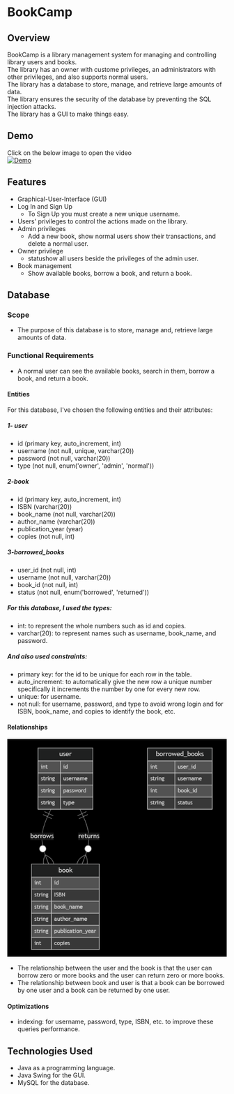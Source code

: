 # BookCamp
## Overview
BookCamp is a library management system for managing and controlling library users and books.  
The library has an owner with custome privileges, an administrators with other privileges, and also supports normal users.  
The library has a database to store, manage, and retrieve large amounts of data.  
The library ensures the security of the database by preventing the SQL injection attacks.  
The library has a GUI to make things easy.
## Demo
Click on the below image to open the video  
[![Demo](https://img.youtube.com/vi/93zthSzZmxU/0.jpg)](https://www.youtube.com/watch?v=93zthSzZmxU)
## Features
- Graphical-User-Interface (GUI)
- Log In and Sign Up
	- To Sign Up you must create a new unique username.
- Users' privileges to control the actions made on the library.
- Admin privileges
	- Add a new book, show normal users show their transactions, and delete a normal user.
- Owner privilege
	- statushow all users beside the privileges of the admin user.
- Book management
	- Show available books, borrow a book, and return a book.
## Database
### Scope
- The purpose of this database is to store, manage and, retrieve large amounts of data.
### Functional Requirements
- A normal user can see the available books, search in them, borrow a book, and return a book.
#### Entities
For this database, I've chosen the following entities and their attributes:
##### 1- user
- id (primary key, auto_increment, int)
- username (not null, unique, varchar(20))
- password (not null, varchar(20))
- type (not null, enum('owner', 'admin', 'normal'))
##### 2-book
- id (primary key, auto_increment, int)
- ISBN (varchar(20))
- book_name (not null, varchar(20))
- author_name (varchar(20))
- publication_year (year)
- copies (not null, int)
##### 3-borrowed_books
- user_id (not null, int)
- username (not null, varchar(20))
- book_id (not null, int)
- status (not null, enum('borrowed', 'returned'))
##### For this database, I used the types:
- int: to represent the whole numbers such as id and copies.
- varchar(20): to represent names such as username, book_name, and password.
##### And also used constraints:
- primary key: for the id to be unique for each row in the table.
- auto_increment: to automatically give the new row a unique number specifically it increments the number by one for every new row.
- unique: for username.
- not null: for username, password, and type to avoid wrong login and for ISBN, book_name, and copies to identify the book, etc.
#### Relationships
![ER Diagram](images/ER%20Diagram.png)
- The relationship between the user and the book is that the user can borrow zero or more books and the user can return zero or more books.
- The relationship between book and user is that a book can be borrowed by one user and a book can be returned by one user. 
#### Optimizations
- indexing: for username, password, type, ISBN, etc. to improve these queries performance.
## Technologies Used
- Java as a programming language.
- Java Swing for the GUI.
- MySQL for the database.